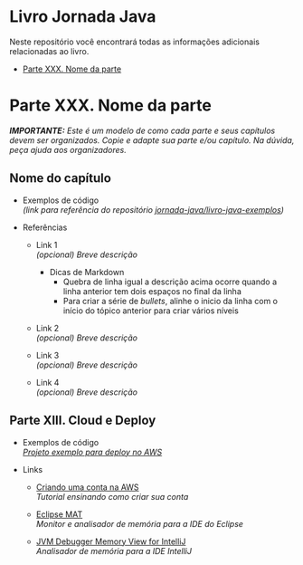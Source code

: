 # Livro Jornada Java

Neste repositório você encontrará todas as informações adicionais relacionadas ao livro.

- [Parte XXX. Nome da parte](#parte-xxx.-nome-da-parte)

# Parte XXX. Nome da parte

***IMPORTANTE:** Este é um modelo de como cada parte e seus capítulos devem ser organizados. Copie e adapte sua parte e/ou capítulo. Na dúvida, peça ajuda aos organizadores.*

## Nome do capítulo

* Exemplos de código  
  *(link para referência do repositório [jornada-java/livro-java-exemplos](https://github.com/jornada-java/livro-java-exemplos))*

* Referências
  
  * Link 1  
    *(opcional) Breve descrição*  
    * Dicas de Markdown
      * Quebra de linha igual a descrição acima ocorre quando a linha anterior tem dois espaços no final da linha
      * Para criar a série de *bullets*, alinhe o inicio da linha com o início do tópico anterior para criar vários níveis

  * Link 2  
   *(opcional) Breve descrição*

  * Link 3  
   *(opcional) Breve descrição*

  * Link 4  
   *(opcional) Breve descrição*
   
## Parte XIII. Cloud e Deploy

* Exemplos de código   
  *[Projeto exemplo para deploy no AWS](https://github.com/jornada-java/livro-java-exemplos/tree/master/Parte%2013%20-%20Cloud%20e%20Deploy/demo)*

* Links

  * [Criando uma conta na AWS](https://aws.amazon.com/pt/premiumsupport/knowledge-center/create-and-activate-aws-account)  
    *Tutorial ensinando como criar sua conta*

  * [Eclipse MAT](https://www.eclipse.org/mat/)  
    *Monitor e analisador de memória para a IDE do Eclipse*

  * [JVM Debugger Memory View for IntelliJ](https://plugins.jetbrains.com/plugin/8537-jvm-debugger-memory-view)   
    *Analisador de memória para a IDE IntelliJ*
